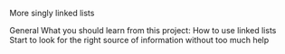 More singly linked lists

General
	What you should learn from this project:
	How to use linked lists
	Start to look for the right source of information without too much help